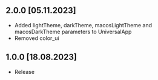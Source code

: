 ## 2.0.0 [05.11.2023]
- Added lightTheme, darkTheme, macosLightTheme and macosDarkTheme parameters to UniversalApp
- Removed color_ui

## 1.0.0 [18.08.2023]
- Release